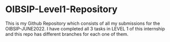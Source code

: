 # OIBSIP-Level1-Repository
This is my Github Repository which consists of all my submissions for the OIBSIP-JUNE2022.
I have completed all 3 tasks in LEVEL 1 of this internship and this repo has different branches for each one of them.
